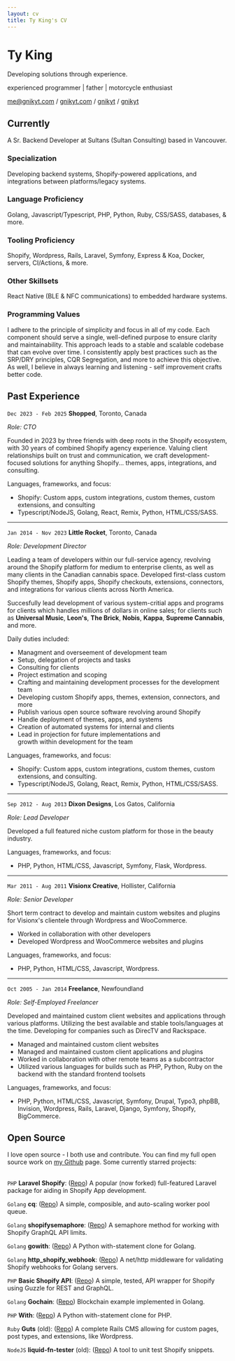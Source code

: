 ```yaml
---
layout: cv
title: Ty King's CV
---
```


# Ty King
Developing solutions through experience.

experienced programmer \| father \| motorcycle enthusiast

<div id="webaddress">
  <i class="fas fa-at"></i> <a href="me@gnikyt.com">me@gnikyt.com</a> /
  <i class="fas fa-globe-americas"></i> <a href="https://gnikyt.com" target="_blank">gnikyt.com</a> /
  <i class="fab fa-github-alt"></i> <a href="https://github.com/gnikyt" target="_blank">gnikyt</a> /
  <i class="fab fa-linkedin"></i> <a href="https://linkedin.com/in/gnikyt" target="_blank">gnikyt</a>
</div>

## Currently

A Sr. Backend Developer at Sultans (Sultan Consulting) based in Vancouver.

### Specialization

Developing backend systems, Shopify-powered applications, and integrations between platforms/legacy systems.

### Language Proficiency

Golang, Javascript/Typescript, PHP, Python, Ruby, CSS/SASS, databases, & more.

### Tooling Proficiency

Shopify, Wordpress, Rails, Laravel, Symfony, Express & Koa, Docker, servers, CI/Actions, & more.

### Other Skillsets

React Native (BLE & NFC communications) to embedded hardware systems.

### Programming Values

I adhere to the principle of simplicity and focus in all of my code. Each component should serve a single, well-defined purpose to ensure clarity and maintainability. This approach leads to a stable and scalable codebase that can evolve over time. I consistently apply best practices such as the SRP/DRY principles, CQR Segregation, and more to achieve this objective. As well, I believe in always learning and listening - self improvement crafts better code.

## Past Experience

`Dec 2023 - Feb 2025`
**Shopped**, Toronto, Canada

*Role: CTO*

Founded in 2023 by three friends with deep roots in the Shopify ecosystem, with 30 years of combined Shopify agency experience. Valuing client relationships built on trust and communication, we craft development-focused solutions for anything Shopify... themes, apps, integrations, and consulting.

Languages, frameworks, and focus:

* Shopify: Custom apps, custom integrations, custom themes, custom extensions, and consulting
* Typescript/NodeJS, Golang, React, Remix, Python, HTML/CSS/SASS.

---

`Jan 2014 - Nov 2023`
**Little Rocket**, Toronto, Canada

*Role: Development Director*

Leading a team of developers within our full-service agency, revolving around the Shopify platform for medium to enterprise clients, as well as many clients in the Canadian cannabis space. Developed first-class custom Shopify themes, Shopify apps, Shopify checkouts, extensions, connectors, and integrations for various clients across North America.

Succesfully lead development of various system-critial apps and programs for clients which handles millions of dollars in online sales; for clients such as **Universal Music**, **Leon's**, **The Brick**, **Nobis**, **Kappa**, **Supreme Cannabis**, and more.

Daily duties included:

- Managment and overseement of development team
- Setup, delegation of projects and tasks
- Consulting for clients
- Project estimation and scoping
- Crafting and maintaining development processes for the development team
- Developing custom Shopify apps, themes, extension, connectors, and more
- Publish various open source software revolving around Shopify
- Handle deployment of themes, apps, and systems
- Creation of automated systems for internal and clients
- Lead in projection for future implementations and<br>growth within development for the team

Languages, frameworks, and focus:

* Shopify: Custom apps, custom integrations, custom themes, custom extensions, and consulting.
* Typescript/NodeJS, Golang, React, Remix, Python, HTML/CSS/SASS.

---

`Sep 2012 - Aug 2013`
**Dixon Designs**, Los Gatos, California

*Role: Lead Developer*

Developed a full featured niche custom platform for those in the beauty industry.

Languages, frameworks, and focus:

* PHP, Python, HTML/CSS, Javascript, Symfony, Flask, Wordpress.

---

`Mar 2011 - Aug 2011`
**Visionx Creative**, Hollister, California

*Role: Senior Developer*

Short term contract to develop and maintain custom websites and plugins for Visionx's clientele through Wordpress and WooCommerce.

- Worked in collaboration with other developers
- Developed Wordpress and WooCommerce websites and plugins

Languages, frameworks, and focus:

* PHP, Python, HTML/CSS, Javascript, Wordpress.

---

`Oct 2005 - Jan 2014`
**Freelance**, Newfoundland

*Role: Self-Employed Freelancer*

Developed and maintained custom client websites and applications through various platforms. Utilizing the best available and stable tools/languages at the time. Developing for companies such as DirecTV and Rackspace.

- Managed and maintained custom client websites
- Managed and maintained custom client applications and plugins
- Worked in collaboration with other remote teams as a subcontractor
- Utilized various languages for builds such as PHP, Python, Ruby on the<br>backend with the standard frontend toolsets

Languages, frameworks, and focus:

* PHP, Python, HTML/CSS, Javascript, Symfony, Drupal, Typo3, phpBB, Invision, Wordpress, Rails, Laravel, Django, Symfony, Shopify, BigCommerce.

## Open Source

I love open source - I both use and contribute. You can find my full open source work on [my Github](https://github.com/gnikyt) page. Some currently starred projects:
<br><br>

`PHP`
**Laravel Shopify**: ([Repo](https://github.com/gnikyt/laravel-shopify)) A popular (now forked) full-featured Laravel package for aiding in Shopify App development.

`Golang`
**cq**: ([Repo](https://github.com/gnikyt/cq)) A simple, composible, and auto-scaling worker pool queue.

`Golang`
**shopifysemaphore**: ([Repo](https://github.com/gnikyt/shopifysemaphore)) A semaphore method for working with Shopify GraphQL API limits.

`Golang`
**gowith**: ([Repo](https://github.com/gnikyt/gowith)) A Python with-statement clone for Golang.

`Golang`
**http_shopify_webhook**: ([Repo](https://github.com/gnikyt/http_shopify_webhook)) A net/http middleware for validating Shopify webhooks for Golang servers.

`PHP`
**Basic Shopify API**: ([Repo](https://github.com/gnikyt/Basic-Shopify-API)) A simple, tested, API wrapper for Shopify using Guzzle for REST and GraphQL.

`Golang`
**Gochain**: ([Repo](https://github.com/gnikyt/gochain)) Blockchain example implemented in Golang.

`PHP`
**With**: ([Repo](https://github.com/gnikyt/with)) A Python with-statement clone for PHP.

`Ruby`
**Guts** (old): ([Repo](https://github.com/gnikyt/guts)) A complete Rails CMS allowing for custom pages, post types, and extensions, like Wordpress.

`NodeJS`
**liquid-fn-tester** (old): ([Repo](https://github.com/gnikyt/liquid-fn-tester)) A tool to unit test Shopify snippets.